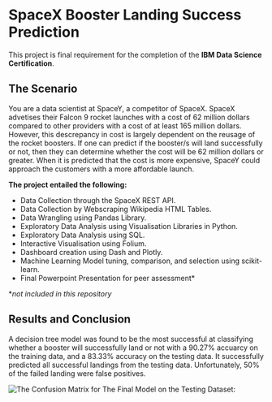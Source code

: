 # SpaceX Booster Landing Success Prediction
This project is final requirement for the completion of the **IBM Data Science Certification**. 
## The Scenario
You are a data scientist at SpaceY, a competitor of SpaceX. SpaceX advetises their Falcon 9 rocket launches with a cost of 62 million dollars compared to other providers with a cost of at least 165 million dollars. However, this descrepancy in cost is largely dependent on the reusage of the rocket boosters. If one can predict if the booster/s will land successfully or not, then they can determine whether the cost will be 62 million dollars or greater. When it is predicted that the cost is more expensive, SpaceY could approach the customers with a more affordable launch.

**The project entailed the following:**
- Data Collection through the SpaceX REST API.
- Data Collection by Webscraping Wikipedia HTML Tables.
- Data Wrangling using Pandas Library.
- Exploratory Data Analysis using Visualisation Libraries in Python.
- Exploratory Data Analysis using SQL.
- Interactive Visualisation using Folium.
- Dashboard creation using Dash and Plotly.
- Machine Learning Model tuning, comparison, and selection using scikit-learn.
- Final Powerpoint Presentation for peer assessment*

**not included in this repository*

## Results and Conclusion
A decision tree model was found to be the most successful at classifying whether a booster will successfully land or not with a 90.27% accuarcy on the training data, and a 83.33% accuracy on the testing data. It successfully predicted all successful landings from the testing data. Unfortunately, 50% of the failed landing were false positives.

![The Confusion Matrix for The Final Model on the Testing Dataset:](https://github.com/Quantanovo/SpaceX-Booster-Landing-Success-Prediction/blob/main/Decision_Tree_Confusion_Matrix.png)
